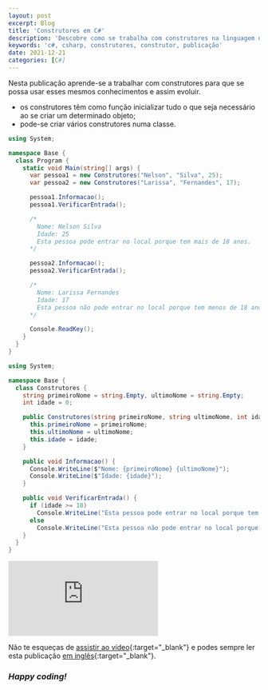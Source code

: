```yaml
---
layout: post
excerpt: Blog
title: 'Construtores em C#'
description: 'Descobre como se trabalha com construtores na linguagem de programação C#. Obtém respostas às tuas dúvidas com a teoria e os exemplos apresentados.'
keywords: 'c#, csharp, construtores, construtor, publicação'
date: 2021-12-21
categories: [C#]
---
```


Nesta publicação aprende-se a trabalhar com construtores para que se possa usar esses mesmos conhecimentos e assim evoluir.

- os construtores têm como função inicializar tudo o que seja necessário ao se criar um determinado objeto;
- pode-se criar vários construtores numa classe.

```csharp
using System;

namespace Base {
  class Program {
    static void Main(string[] args) {
      var pessoa1 = new Construtores("Nelson", "Silva", 25);
      var pessoa2 = new Construtores("Larissa", "Fernandes", 17);

      pessoa1.Informacao();
      pessoa1.VerificarEntrada();

      /*
        Nome: Nelson Silva
        Idade: 25
        Esta pessoa pode entrar no local porque tem mais de 18 anos.
      */

      pessoa2.Informacao();
      pessoa2.VerificarEntrada();

      /*
        Nome: Larissa Fernandes
        Idade: 17
        Esta pessoa não pode entrar no local porque tem menos de 18 anos.
      */

      Console.ReadKey();
    }
  }
}
```

```csharp
using System;

namespace Base {
  class Construtores {
    string primeiroNome = string.Empty, ultimoNome = string.Empty;
    int idade = 0;

    public Construtores(string primeiroNome, string ultimoNome, int idade) {
      this.primeiroNome = primeiroNome;
      this.ultimoNome = ultimoNome;
      this.idade = idade;
    }

    public void Informacao() {
      Console.WriteLine($"Nome: {primeiroNome} {ultimoNome}");
      Console.WriteLine($"Idade: {idade}");
    }

    public void VerificarEntrada() {
      if (idade >= 18)
        Console.WriteLine("Esta pessoa pode entrar no local porque tem mais de 18 anos.");
      else
        Console.WriteLine("Esta pessoa não pode entrar no local porque tem menos de 18 anos.");
    }
  }
}
```

<div class="video-container">
  <iframe src="https://www.youtube.com/embed/b65giOzFRYU" frameborder="0" allowfullscreen></iframe>
</div>

Não te esqueças de [assistir ao vídeo](https://youtu.be/b65giOzFRYU){:target="\_blank"} e podes sempre ler esta publicação [em inglês](https://nelsonsilvadev.com/blog/20211221/constructors-in-csharp/){:target="\_blank"}.

### _Happy coding!_
